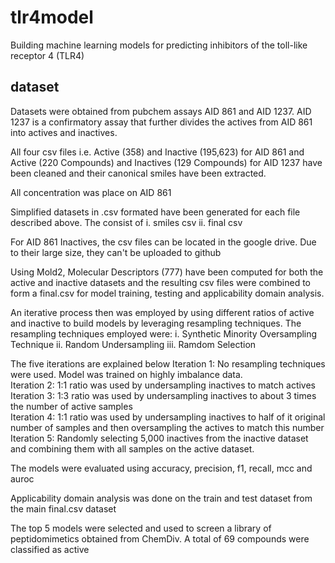 # tlr4model
Building machine learning models for predicting inhibitors of the toll-like receptor 4 (TLR4)

## dataset
Datasets were obtained from pubchem assays AID 861 and AID 1237. 
AID 1237 is a confirmatory assay that further divides the actives from AID 861 into actives and inactives.

All four csv files i.e. Active (358) and Inactive (195,623) for AID 861 and Active (220 Compounds) and Inactives (129 Compounds) for AID 1237 have been cleaned and their canonical smiles have been extracted.

All concentration was place on AID 861 

Simplified datasets in .csv formated have been generated for each file described above.
The consist of 
  i.  smiles csv
  ii. final csv

For AID 861 Inactives, the csv files can be located in the google drive. Due to their large size, they can't be uploaded to github 

Using Mold2, Molecular Descriptors (777) have been computed for both the active and inactive datasets and the resulting csv files were combined to form a final.csv for model training, testing and applicability domain analysis.

An iterative process then was employed by using different ratios of active and inactive to build models by leveraging resampling techniques.
The resampling techniques employed were:
  i. Synthetic Minority Oversampling Technique
  ii. Random Undersampling
  iii. Ramdom Selection
  
The five iterations are explained below
Iteration 1: No resampling techniques were used. Model was trained on highly imbalance data.<br>
Iteration 2: 1:1 ratio was used by undersampling inactives to match actives <br>
Iteration 3: 1:3 ratio was used by undersampling inactives to about 3 times the number of active samples <br>
Iteration 4: 1:1 ratio was used by undersampling inactives to half of it original number of samples and then oversampling the actives to match this number <br>
Iteration 5: Randomly selecting 5,000 inactives from the inactive dataset and combining them with all samples on the active dataset. <br>

The models were evaluated using accuracy, precision, f1, recall, mcc and auroc

Applicability domain analysis was done on the train and test dataset from the main final.csv dataset

The top 5 models were selected and used to screen a library of peptidomimetics obtained from ChemDiv.
A total of 69 compounds were classified as active

